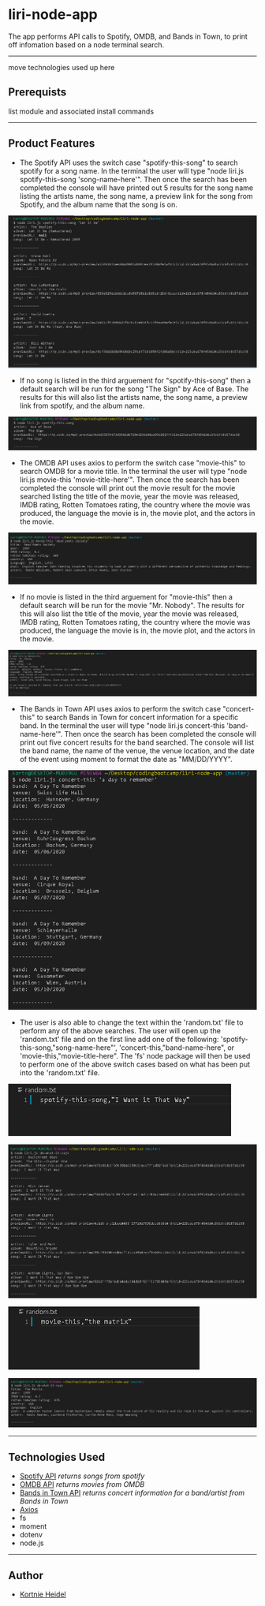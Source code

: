 
# liri-node-app

The app performs API calls to Spotify, OMDB, and Bands in Town, to print off infomation based on a node terminal search.

---

move technologies used up here

## Prerequists

list module and associated install commands

---

## Product Features

- The Spotify API uses the switch case "spotify-this-song" to search spotify for a song name. In the terminal the user will type "node liri.js spotify-this-song 'song-name-here'". Then once the search has been completed the console will have printed out 5 results for the song name listing the artists name, the song name, a preview link for the song from Spotify, and the album name that the song is on.

![Spotify.song](images/spotify.song.png)

- If no song is listed in the third arguement for "spotify-this-song" then a default search will be run for the song "The Sign" by Ace of Base. The results for this will also list the artists name, the song name, a preview link from spotify, and the album name.

![Spotify.none](images/spotify.none.png)

- The OMDB API uses axios to perform the switch case "movie-this" to search OMDB for a movie title. In the terminal the user will type "node liri.js movie-this 'movie-title-here'". Then once the search has been completed the console will print out the movie result for the movie searched listing the title of the movie, year the movie was released, IMDB rating, Rotten Tomatoes rating, the country where the movie was produced, the language the movie is in, the movie plot, and the actors in the movie.

![OMDB.movie](images/omdb.moviesearch.png)

- If no movie is listed in the third arguement for "movie-this" then a default search will be run for the movie "Mr. Nobody". The results for this will also list the title of the movie, year the movie was released, IMDB rating, Rotten Tomatoes rating, the country where the movie was produced, the language the movie is in, the movie plot, and the actors in the movie.

![OMDB.none](images/omdb.none.png)

- The Bands in Town API uses axios to perform the switch case "concert-this" to search Bands in Town for concert information for a specific band. In the terminal the user will type "node liri.js concert-this 'band-name-here'". Then once the search has been completed the console will print out five concert results for the band searched. The console will list the band name, the name of the venue, the venue location, and the date of the event using moment to format the date as "MM/DD/YYYY".

![Concert.band](images/concert.band.png)

- The user is also able to change the text within the 'random.txt' file to perform any of the above searches. The user will open up the 'random.txt' file and on the first line add one of the following: 'spotify-this-song,"song-name-here"', 'concert-this,"band-name-here", or 'movie-this,"movie-title-here". The 'fs' node package will then be used to perform one of the above switch cases based on what has been put into the 'random.txt' file.

![Random.song](images/random.song.png)

![Random.songresults](images/random.song.results.png)

![Random.movie](images/random.moviesearch.png)

![Random.movieresults](images/random.movie.results.png)


---

## Technologies Used

- [Spotify API](https://www.npmjs.com/package/node-spotify-api) _returns songs from spotify_ 
- [OMDB API](https://www.omdbapi.com) _returns movies from OMDB_
- [Bands in Town API](https://www.artists.bandsintown.com/bandsintown-api) _returns concert information for a band/artist from Bands in Town_
- [Axios](https://www.npmjs.com/package/axios)
- fs
- moment
- dotenv
- node.js


---

## Author

- [Kortnie Heidel](mailto:kortnie.evans@gmail.com)